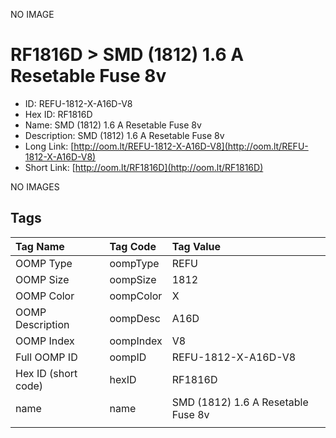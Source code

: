 


  
NO IMAGE  
# RF1816D > SMD (1812) 1.6 A Resetable Fuse 8v

- ID: REFU-1812-X-A16D-V8
- Hex ID: RF1816D
- Name: SMD (1812) 1.6 A Resetable Fuse 8v
- Description: SMD (1812) 1.6 A Resetable Fuse 8v
- Long Link: [http://oom.lt/REFU-1812-X-A16D-V8](http://oom.lt/REFU-1812-X-A16D-V8)
- Short Link: [http://oom.lt/RF1816D](http://oom.lt/RF1816D)
  
NO IMAGES  
## Tags
  

|Tag Name|Tag Code|Tag Value|
| :--- | :--- | :--- |
|OOMP Type|oompType|REFU|
|OOMP Size|oompSize|1812|
|OOMP Color|oompColor|X|
|OOMP Description|oompDesc|A16D|
|OOMP Index|oompIndex|V8|
|Full OOMP ID|oompID|REFU-1812-X-A16D-V8|
|Hex ID (short code)|hexID|RF1816D|
|name|name|SMD (1812) 1.6 A Resetable Fuse 8v|
||||
